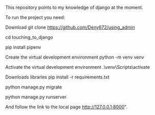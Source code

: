This repository points to my knowledge of django at the moment.

To run the project you need:

Download git clone https://github.com/Deny672/using_admin

cd touching_to_django

pip install pipenv

Create the virtual development environment python -m venv venv

Activate the virtual development environment .\venv\Scripts\activate

Downloads libraries pip install -r requirements.txt

python manage.py migrate

python manage.py runserver.

And follow the link to the local page http://127.0.0.1:8000".